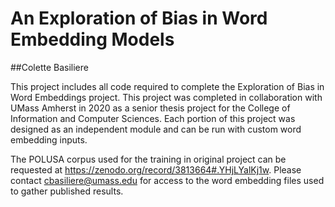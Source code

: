 # An Exploration of Bias in Word Embedding Models
##Colette Basiliere

This project includes all code required to complete the Exploration of Bias in Word Embeddings project. 
This project was completed in collaboration with UMass Amherst in 2020 as a senior thesis project for 
the College of Information and Computer Sciences. 
Each portion of this project was designed as an independent module and can be run with custom word embedding inputs.

The POLUSA corpus used for the training in original project can be requested at https://zenodo.org/record/3813664#.YHjLYalKj1w.
Please contact cbasiliere@umass.edu for access to the word embedding files used to gather published results.